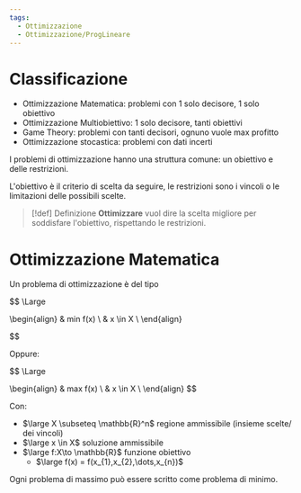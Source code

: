 ```yaml
---
tags:
  - Ottimizzazione
  - Ottimizzazione/ProgLineare
---
```

# Classificazione

- Ottimizzazione Matematica: problemi con 1 solo decisore, 1 solo obiettivo
- Ottimizzazione Multiobiettivo: 1 solo decisore, tanti obiettivi
- Game Theory: problemi con tanti decisori, ognuno vuole max profitto
- Ottimizzazione stocastica: problemi con dati incerti

I problemi di ottimizzazione hanno una struttura comune: un obiettivo e delle restrizioni. 

L'obiettivo è il criterio di scelta da seguire, le restrizioni sono i vincoli o le limitazioni delle possibili scelte. 


> [!def] Definizione
> **Ottimizzare** vuol dire la scelta migliore per soddisfare l'obiettivo, rispettando le restrizioni. 

# Ottimizzazione Matematica

Un problema di ottimizzazione è del tipo

$$
\Large

\begin{align}
& min f(x) \\
& x \in X \\
\end{align}

$$

Oppure:

$$
\Large

\begin{align}
& max f(x) \\
& x \in X \\
\end{align}
$$


Con: 
- $\large X \subseteq \mathbb{R}^n$ regione ammissibile (insieme scelte/ dei vincoli)
- $\large x \in X$ soluzione ammissibile
- $\large f:X\to \mathbb{R}$ funzione obiettivo
	- $\large f(x) = f(x_{1},x_{2},\dots,x_{n})$


Ogni problema di massimo può essere scritto come problema di minimo.